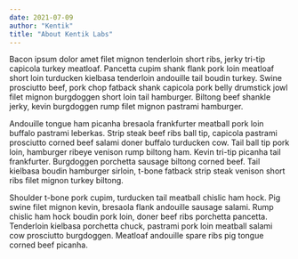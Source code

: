 ```yaml
---
date: 2021-07-09
author: "Kentik"
title: "About Kentik Labs"
---
```


Bacon ipsum dolor amet filet mignon tenderloin short ribs, jerky tri-tip capicola turkey meatloaf. Pancetta cupim shank flank pork loin meatloaf short loin turducken kielbasa tenderloin andouille tail boudin turkey. Swine prosciutto beef, pork chop fatback shank capicola pork belly drumstick jowl filet mignon burgdoggen short loin tail hamburger. Biltong beef shankle jerky, kevin burgdoggen rump filet mignon pastrami hamburger.

Andouille tongue ham picanha bresaola frankfurter meatball pork loin buffalo pastrami leberkas. Strip steak beef ribs ball tip, capicola pastrami prosciutto corned beef salami doner buffalo turducken cow. Tail ball tip pork loin, hamburger ribeye venison rump biltong ham. Kevin tri-tip picanha tail frankfurter. Burgdoggen porchetta sausage biltong corned beef. Tail kielbasa boudin hamburger sirloin, t-bone fatback strip steak venison short ribs filet mignon turkey biltong.

Shoulder t-bone pork cupim, turducken tail meatball chislic ham hock. Pig swine filet mignon kevin, bresaola flank andouille sausage salami. Rump chislic ham hock boudin pork loin, doner beef ribs porchetta pancetta. Tenderloin kielbasa porchetta chuck, pastrami pork loin meatball salami cow prosciutto burgdoggen. Meatloaf andouille spare ribs pig tongue corned beef picanha.
